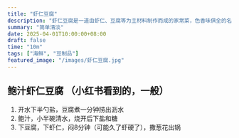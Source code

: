 ```yaml
---
title: "虾仁豆腐"
description: "虾仁豆腐是一道由虾仁、豆腐等为主材料制作而成的家常菜，色香味俱全的名菜，属于浙菜系。"
summary: "简单清淡"
date: 2025-04-01T10:00:00+08:00
draft: false
time: "10m"
tags: ["海鲜", "豆制品"]
featured_image: "/images/虾仁豆腐.jpg"
---
```


## 鲍汁虾仁豆腐 （小红书看到的，一般）

1. 开水下半勺盐，豆腐煮一分钟捞出沥水
2. 鲍汁，小半碗清水，烧开后下盐和糖
3. 下豆腐，下虾仁，闷8分钟（可能久了虾硬了），撒葱花出锅
